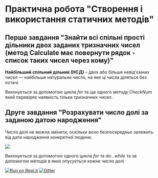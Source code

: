# Практична робота "Створення і використання статичних методів"

## **Перше завдання** "Знайти всі спільні прості дільники двох заданих тризначних чисел (метод Calculate має повернути рядок - список таких чисел через кому)"

**Найбі́льший спі́льний дільни́к (НСД)** –  двох або більше невід'ємних чисел — найбільше натуральне число, на яке ці числа діляться без остачі.

Виконується за допомогою цикла *for* та ще одного методу *CheckNum* який перевіряє наявність тільки тризначних чисел.

## **Друге завдання** "Розрахувати число долі за заданою датою народження"

Число долі не можна змінити, оскільки воно безпосередньо залежить від дати народження конкретної людини.

![](https://img.ladyinukraine.ru/woman/numerologija-chislo-sudby-1-2-3-4-5-6-7-8-9_1.jpg)

Виконується за допомогою одного цикла *for* та *do...while* та за допомогою методів в яких опусується кожне число долі

[![Run on Repl.it](https://repl.it/badge/github/ppc-ntu-khpi/identifiers-types-starter)](https://repl.it/github/ppc-ntu-khpi/identifiers-types-starter) [![Gitter](https://badges.gitter.im/PPC-SE-2020/OOP.svg)](https://gitter.im/PPC-SE-2020/OOP?utm_source=badge&utm_medium=badge&utm_campaign=pr-badge)

